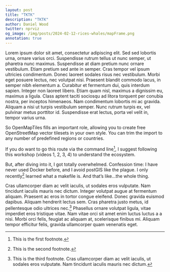 ```yaml
---
layout: post
title: "TKTK"
description: "TKTK"
author: Daniel Wood
twitter: nprviz
og_image: /img/posts/2024-02-12-rices-whales/mapFrame.png
annotation: true
---
```


Lorem ipsum dolor sit amet, consectetur adipiscing elit. Sed sed lobortis urna, ornare varius orci. Suspendisse rutrum tellus ut nunc semper, ut pharetra nunc maximus. Suspendisse at diam pretium nunc ornare vestibulum. Etiam pretium sed ante in semper. Cras tempor vel ipsum ultricies condimentum. Donec laoreet sodales risus nec vestibulum. Morbi eget posuere lectus, nec volutpat nisi. Praesent blandit commodo lacus, in semper nibh elementum a. Curabitur et fermentum dui, quis interdum sapien. Integer non laoreet libero. Etiam quam nisl, maximus a dignissim eu, maximus a ligula. Class aptent taciti sociosqu ad litora torquent per conubia nostra, per inceptos himenaeos. Nam condimentum lobortis mi ac gravida. Aliquam a nisi ut turpis vestibulum semper. Nunc rutrum turpis ex, vel pulvinar metus porttitor id. Suspendisse erat lectus, porta vel velit in, tempor varius urna.

So OpenMapTiles fills an important role, allowing you to create free OpenStreetMap vector tilesets in your own style. You can trim the import to any number of predefined regions or countries.

If you do want to go this route via the command line[^1], I suggest following this workshop (videos 1, 2, 3, 4) to understand the ecosystem. 

[^1]: This is the first footnote.

But, after diving into it, I got totally overwhelmed. Confession time: I have never used Docker before, and I avoid postGIS like the plague. I only recently[^2] learned what a makefile is. And that’s like…the whole thing.

[^2]: This is the second footnote.

Cras ullamcorper diam ac velit iaculis, ut sodales eros vulputate. Nam tincidunt iaculis mauris nec dictum. Integer volutpat augue at fermentum aliquam. Praesent ac eros in tortor congue eleifend. Donec gravida euismod dapibus. Aliquam hendrerit lectus sem. Cras pharetra justo metus, id pellentesque odio ultrices nec.[^3] Phasellus ornare volutpat ligula, vitae imperdiet eros tristique vitae. Nam vitae orci sit amet enim luctus luctus a a nisi. Morbi orci felis, feugiat ac aliquam at, scelerisque finibus mi. Aliquam tempor efficitur felis, gravida ullamcorper quam venenatis eget.

[^3]: This is the third footnote. Cras ullamcorper diam ac velit iaculis, ut sodales eros vulputate. Nam tincidunt iaculis mauris nec dictum.